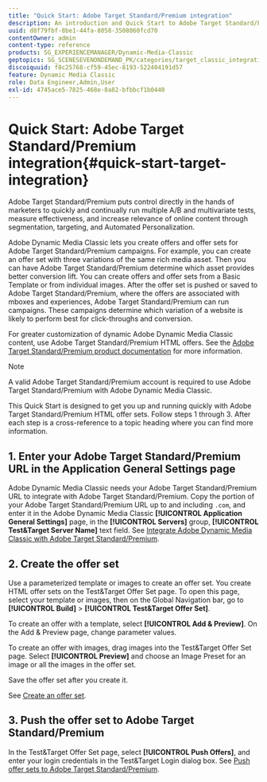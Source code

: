 ```yaml
---
title: "Quick Start: Adobe Target Standard/Premium integration"
description: An introduction and Quick Start to Adobe Target Standard/Premium to help you get up and running quickly with Adobe Target Standard/Premium integration techniques in Adobe Dynamic Media Classic.
uuid: d8f79fbf-8be1-44fa-8058-3508060fcd70
contentOwner: admin
content-type: reference
products: SG_EXPERIENCEMANAGER/Dynamic-Media-Classic
geptopics: SG_SCENESEVENONDEMAND_PK/categories/target_classic_integration
discoiquuid: f8c25768-cf59-45ec-8193-522404191d57
feature: Dynamic Media Classic
role: Data Engineer,Admin,User
exl-id: 4745ace5-7825-468e-8a82-bfbbcf1b0440
---
```

# Quick Start: Adobe Target Standard/Premium integration{#quick-start-target-integration}

 Adobe Target Standard/Premium puts control directly in the hands of marketers to quickly and continually run multiple A/B and multivariate tests, measure effectiveness, and increase relevance of online content through segmentation, targeting, and Automated Personalization.

Adobe Dynamic Media Classic lets you create offers and offer sets for Adobe Target Standard/Premium campaigns. For example, you can create an offer set with three variations of the same rich media asset. Then you can have Adobe Target Standard/Premium determine which asset provides better conversion lift. You can create offers and offer sets from a Basic Template or from individual images. After the offer set is pushed or saved to Adobe Target Standard/Premium, where the offers are associated with mboxes and experiences, Adobe Target Standard/Premium can run campaigns. These campaigns determine which variation of a website is likely to perform best for click-throughs and conversion.

For greater customization of dynamic Adobe Dynamic Media Classic content, use Adobe Target Standard/Premium HTML offers. See the [Adobe Target Standard/Premium product documentation](https://experienceleague.adobe.com/docs/target.html) for more information.

>[!NOTE]
>
>A valid Adobe Target Standard/Premium account is required to use Adobe Target Standard/Premium with Adobe Dynamic Media Classic.

This Quick Start is designed to get you up and running quickly with Adobe Target Standard/Premium HTML offer sets. Follow steps 1 through 3. After each step is a cross-reference to a topic heading where you can find more information.

## 1. Enter your Adobe Target Standard/Premium URL in the Application General Settings page

Adobe Dynamic Media Classic needs your Adobe Target Standard/Premium URL to integrate with Adobe Target Standard/Premium. Copy the portion of your Adobe Target Standard/Premium URL up to and including `.com`, and enter it in the Adobe Dynamic Media Classic **[!UICONTROL Application General Settings]** page, in the **[!UICONTROL Servers]** group, **[!UICONTROL Test&Target Server Name]** text field. See [Integrate Adobe Dynamic Media Classic with Adobe Target Standard/Premium](integrating-dmc-with-target.md#integrating-dmc-with-target).

## 2. Create the offer set

Use a parameterized template or images to create an offer set. You create HTML offer sets on the Test&Target Offer Set page. To open this page, select your template or images, then on the Global Navigation bar, go to **[!UICONTROL Build]** > **[!UICONTROL Test&Target Offer Set]**.

To create an offer with a template, select **[!UICONTROL Add & Preview]**. On the Add & Preview page, change parameter values.

To create an offer with images, drag images into the Test&Target Offer Set page. Select **[!UICONTROL Preview]** and choose an Image Preset for an image or all the images in the offer set.

Save the offer set after you create it.

See [Create an offer set](creating-offer-set.md#creating_an_offer_set).

## 3. Push the offer set to Adobe Target Standard/Premium

In the Test&Target Offer Set page, select **[!UICONTROL Push Offers]**, and enter your login credentials in the Test&Target Login dialog box. See [Push offer sets to Adobe Target Standard/Premium](pushing-offer-sets-target.md#pushing_offer_sets_to_target).
